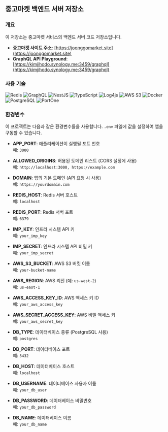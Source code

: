 ## 중고마켓 백엔드 서버 저장소

### 개요

이 저장소는 중고마켓 서비스의 백엔드 서버 코드 저장소입니다.

- **중고마켓 사이트 주소**: [https://joonggomarket.site](https://joonggomarket.site)
- **GraphQL API Playground**: [https://kimjihodo.synology.me:3459/graphql](https://kimjihodo.synology.me:3459/graphql)

### 사용 기술

![Redis](https://img.shields.io/badge/Redis-DC382D?style=flat-square&logo=Redis&logoColor=white) ![GraphQL](https://img.shields.io/badge/GraphQL-E10098?style=flat-square&logo=GraphQL&logoColor=white) ![NestJS](https://img.shields.io/badge/NestJS-E0234E?style=flat-square&logo=NestJS&logoColor=white) ![TypeScript](https://img.shields.io/badge/TypeScript-3178C6?style=flat-square&logo=TypeScript&logoColor=white) ![Log4js](https://img.shields.io/badge/Log4js-000000?style=flat-square&logoColor=white) ![AWS S3](https://img.shields.io/badge/AWS%20S3-569A31?style=flat-square&logo=Amazon%20S3&logoColor=white) ![Docker](https://img.shields.io/badge/Docker-2496ED?style=flat-square&logo=Docker&logoColor=white) ![PostgreSQL](https://img.shields.io/badge/PostgreSQL-336791?style=flat-square&logo=PostgreSQL&logoColor=white) ![PortOne](https://img.shields.io/badge/PortOne-0078D7?style=flat-square&logoColor=white)

### 환경변수

이 프로젝트는 다음과 같은 환경변수들을 사용합니다. `.env` 파일에 값을 설정하여 앱을 구동할 수 있습니다.

- **APP_PORT**: 애플리케이션이 실행될 포트 번호  
  예: `3000`

- **ALLOWED_ORIGINS**: 허용된 도메인 리스트 (CORS 설정에 사용)  
  예: `http://localhost:3000, https://example.com`

- **DOMAIN**: 앱의 기본 도메인 (API 요청 시 사용)  
  예: `https://yourdomain.com`

- **REDIS_HOST**: Redis 서버 호스트  
  예: `localhost`

- **REDIS_PORT**: Redis 서버 포트  
  예: `6379`

- **IMP_KEY**: 인프라 시스템 API 키  
  예: `your_imp_key`

- **IMP_SECRET**: 인프라 시스템 API 비밀 키  
  예: `your_imp_secret`

- **AWS_S3_BUCKET**: AWS S3 버킷 이름  
  예: `your-bucket-name`

- **AWS_REGION**: AWS 리전 (예: `us-west-2`)  
  예: `us-east-1`

- **AWS_ACCESS_KEY_ID**: AWS 액세스 키 ID  
  예: `your_aws_access_key`

- **AWS_SECRET_ACCESS_KEY**: AWS 비밀 액세스 키  
  예: `your_aws_secret_key`

- **DB_TYPE**: 데이터베이스 종류 (PostgreSQL 사용)  
  예: `postgres`

- **DB_PORT**: 데이터베이스 포트  
  예: `5432`

- **DB_HOST**: 데이터베이스 호스트  
  예: `localhost`

- **DB_USERNAME**: 데이터베이스 사용자 이름  
  예: `your_db_user`

- **DB_PASSWORD**: 데이터베이스 비밀번호  
  예: `your_db_password`

- **DB_NAME**: 데이터베이스 이름  
  예: `your_db_name`
